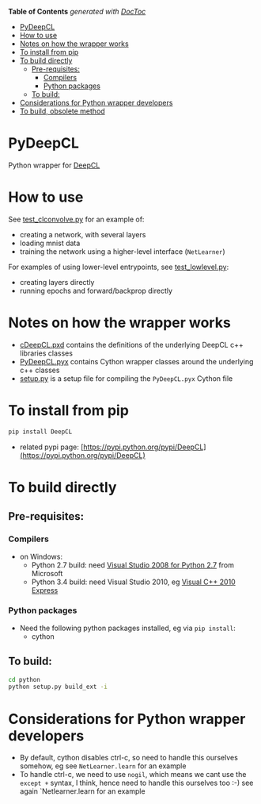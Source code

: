 <!-- START doctoc generated TOC please keep comment here to allow auto update -->
<!-- DON'T EDIT THIS SECTION, INSTEAD RE-RUN doctoc TO UPDATE -->
**Table of Contents**  *generated with [DocToc](https://github.com/thlorenz/doctoc)*

- [PyDeepCL](#pyclconvolve)
- [How to use](#how-to-use)
- [Notes on how the wrapper works](#notes-on-how-the-wrapper-works)
- [To install from pip](#to-install-from-pip)
- [To build directly](#to-build-directly)
  - [Pre-requisites:](#pre-requisites)
    - [Compilers](#compilers)
    - [Python packages](#python-packages)
  - [To build:](#to-build)
- [Considerations for Python wrapper developers](#considerations-for-python-wrapper-developers)
- [To build, obsolete method](#to-build-obsolete-method)

<!-- END doctoc generated TOC please keep comment here to allow auto update -->

# PyDeepCL

Python wrapper for  [DeepCL](https://github.com/hughperkins/DeepCL)

# How to use

See [test_clconvolve.py](python/test_clconvolve.py) for an example of:

* creating a network, with several layers
* loading mnist data
* training the network using a higher-level interface (`NetLearner`)

For examples of using lower-level entrypoints, see [test_lowlevel.py](https://github.com/hughperkins/DeepCL/blob/master/python/test_lowlevel.py):

* creating layers directly
* running epochs and forward/backprop directly

# Notes on how the wrapper works

* [cDeepCL.pxd](https://github.com/hughperkins/DeepCL/blob/master/python/cDeepCL.pxd) contains the definitions of the underlying DeepCL c++ libraries classes
* [PyDeepCL.pyx](https://github.com/hughperkins/DeepCL/blob/master/python/PyDeepCL.pyx) contains Cython wrapper classes around the underlying c++ classes
* [setup.py](https://github.com/hughperkins/DeepCL/blob/master/python/setup.py) is a setup file for compiling the `PyDeepCL.pyx` Cython file

# To install from pip

```bash
pip install DeepCL 
```

* related pypi page: [https://pypi.python.org/pypi/DeepCL](https://pypi.python.org/pypi/DeepCL)

# To build directly

## Pre-requisites:

### Compilers
* on Windows:
  * Python 2.7 build: need [Visual Studio 2008 for Python 2.7](http://www.microsoft.com/en-us/download/details.aspx?id=44266) from Microsoft
  * Python 3.4 build: need Visual Studio 2010, eg [Visual C++ 2010 Express](https://www.visualstudio.com/downloads/download-visual-studio-vs#DownloadFamilies_4)

### Python packages

* Need the following python packages installed, eg via `pip install`:
  * cython

## To build:

```bash
cd python
python setup.py build_ext -i
```

# Considerations for Python wrapper developers

* By default, cython disables ctrl-c, so need to handle this ourselves somehow, eg see `NetLearner.learn` for an example
* To handle ctrl-c, we need to use `nogil`, which means we cant use the `except +` syntax, I think, hence need to handle this ourselves too :-)  see again `Netlearner.learn for an example


